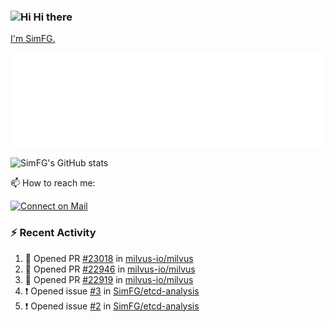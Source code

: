 ### <img src='https://qpluspicture.oss-cn-beijing.aliyuncs.com/6LjjQA/Hi.gif' alt='Hi' width="24"/> Hi there

[I'm SimFG.](https://simfg.github.io/)

![Metrics 👋](/metrics.plugin.followup.user.svg)

![SimFG's GitHub stats](https://github-readme-stats.vercel.app/api?username=SimFG&show_icons=true&theme=radical&count_private=true)

📫 How to reach me:

[![Connect on Mail](https://img.shields.io/badge/Ask%20me-anything-1abc9c.svg)](mailto:1142838399@qq.com)

### :zap: Recent Activity

<!--START_SECTION:activity-->
1. 💪 Opened PR [#23018](https://github.com/milvus-io/milvus/pull/23018) in [milvus-io/milvus](https://github.com/milvus-io/milvus)
2. 💪 Opened PR [#22946](https://github.com/milvus-io/milvus/pull/22946) in [milvus-io/milvus](https://github.com/milvus-io/milvus)
3. 💪 Opened PR [#22919](https://github.com/milvus-io/milvus/pull/22919) in [milvus-io/milvus](https://github.com/milvus-io/milvus)
4. ❗️ Opened issue [#3](https://github.com/SimFG/etcd-analysis/issues/3) in [SimFG/etcd-analysis](https://github.com/SimFG/etcd-analysis)
5. ❗️ Opened issue [#2](https://github.com/SimFG/etcd-analysis/issues/2) in [SimFG/etcd-analysis](https://github.com/SimFG/etcd-analysis)
<!--END_SECTION:activity-->

